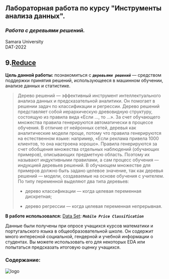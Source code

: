 
## Лабораторная работа по курсу "Инструменты анализа данных".<br/>
### *Работа с деревьями решений.* <br/>
Samara University <br/>
DAT-2022

## 9.[Reduce](https://github.com/Dark-MonkGI/Data_Analysis_Tools_SAMARA_UNIVERSITY/blob/main/9.%20Reduce/DAT_6131-010402D_Griaznov_I_LW9.ipynb)
**Цель данной работы:** познакомиться с  ***`деревьями решений`*** —  средством поддержки принятия решений, использующееся в машинном обучении, анализе данных и статистике.

> Дерево решений — эффективный инструмент интеллектуального анализа данных и предсказательной аналитики. Он помогает в решении задач по классификации и регрессии.
> Дерево решений представляет собой иерархическую древовидную структуру, состоящую из правила вида «Если …, то ...». За счет обучающего множества правила генерируются автоматически в процессе обучения.
> В отличие от нейронных сетей, деревья как аналитические модели проще, потому что правила генерируются на естественном языке: например, «Если реклама привела 1000 клиентов, то она настроена хорошо».
> Правила генерируются за счет обобщения множества отдельных наблюдений (обучающих примеров), описывающих предметную область. Поэтому их называют индуктивными правилами, а сам процесс обучения — индукцией деревьев решений.
> В обучающем множестве для примеров должно быть задано целевое значение, так как деревья решений — модели, создаваемые на основе обучения с учителем. По типу переменной выделяют два типа деревьев:
>   - дерево классификации — когда целевая переменная дискретная;
>
>  - дерево регрессии — когда целевая переменная непрерывная. <br/>
 

**В работе использовался:** 
[Data Set](https://www.kaggle.com/datasets/iabhishekofficial/mobile-price-classification?select=test.csv): ***`Mobile Price Classification`***  <br/>

Данные были получены при опросе учащихся курсов математики и португальского языка в общеобразовательной школе.
Он содержит много интересной социальной, гендерной и учебной информации о студентах.
Вы можете использовать его для некоторых EDA или попытаться предсказать итоговую оценку учащихся. 

### Содержание:



![logo](https://storage.googleapis.com/kaggle-datasets-images/11167/15520/cbfa0237b28059c7a20ed6ac3daf8b3c/dataset-cover.jpg)
